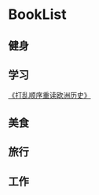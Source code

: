 # BookList

## 健身

## 学习

[《打乱顺序重读欧洲历史》](http://scotnt.gitee.io/europa-story/)


## 美食

## 旅行

## 工作

